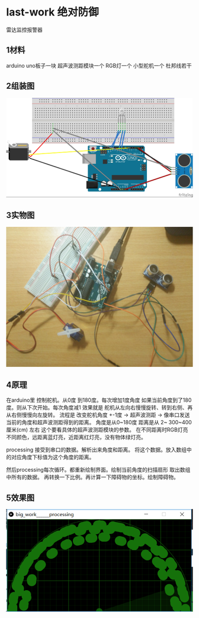  # last-work 绝对防御
 雷达监控报警器
## 1材料 
arduino uno板子一块 
超声波测距模块一个
RGB灯一个
小型舵机一个 
杜邦线若干 
## 2组装图
![ii](https://github.com/hujunbao718/last-work/blob/master/big%20work%20%E7%BB%9D%E5%AF%B9%E9%98%B2%E5%BE%A1_bb.jpg)
## 3实物图
![ii](https://github.com/hujunbao718/last-work/blob/master/IMG_20170702_234427.jpg)
## 4原理
 在arduino里 控制舵机。从0度 到180度。每次增加1度角度 如果当前角度到了180度。则从下次开始。每次角度减1 
效果就是 舵机从左向右慢慢旋转、转到右侧、再从右侧慢慢向左旋转。
流程是 改变舵机角度 +-1度 -> 超声波测距 -> 像串口发送当前的角度和超声波测距得到的距离。 角度是从0~180度 距离是从 2~ 300~400 厘米(cm) 左右 这个要看具体的超声波测距模块的参数。
在不同距离时RGB灯亮不同颜色，远距离蓝灯亮，近距离红灯亮，没有物体绿灯亮。

processing 接受到串口的数据。解析出来角度和距离。 将这个数据。放入数组中的对应角度下标值为这个角度的距离。

然后processing每次循环。都重新绘制界面。绘制当前角度的扫描扇形 取出数组中所有的数据。 再转换一下比例。再计算一下障碍物的坐标。绘制障碍物。
## 5效果图
![ii](https://github.com/hujunbao718/last-work/blob/master/big%20work.png)
